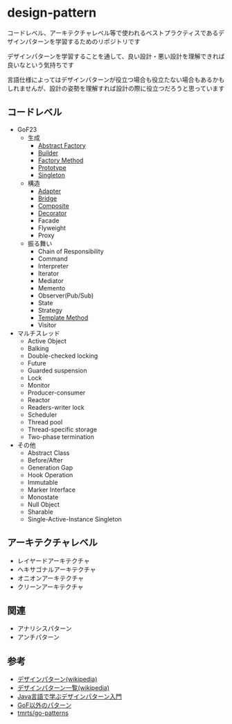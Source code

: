 # design-pattern

コードレベル、アーキテクチャレベル等で使われるベストプラクティスであるデザインパターンを学習するためのリポジトリです

デザインパターンを学習することを通して、良い設計・悪い設計を理解できれば良いなという気持ちです

言語仕様によってはデザインパターンが役立つ場合も役立たない場合もあるかもしれませんが、設計の姿勢を理解すれば設計の際に役立つだろうと思っています

## コードレベル
- GoF23
  - 生成
    - [Abstract Factory](/code/creational/abstract_factory/)
    - [Builder](/code/creational/builder/)
    - [Factory Method](/code/creational/factory-method/)
    - [Prototype](/code/creational/prototype/)
    - [Singleton](/code/creational/singleton/)
  - 構造
    - [Adapter](/code/structural/adapter/)
    - [Bridge](/code/structural/bridge/)
    - [Composite](/code/structural/composite/)
    - [Decorator](/code/structural/decorator/)
    - Facade
    - Flyweight
    - Proxy
  - 振る舞い
    - Chain of Responsibility
    - Command
    - Interpreter
    - Iterator
    - Mediator
    - Memento
    - Observer(Pub/Sub)
    - State
    - Strategy
    - [Template Method](/code/behavioral/template_method/)
    - Visitor
- マルチスレッド
  - Active Object
  - Balking
  - Double-checked locking
  - Future
  - Guarded suspension
  - Lock
  - Monitor
  - Producer-consumer
  - Reactor
  - Readers-writer lock
  - Scheduler
  - Thread pool
  - Thread-specific storage
  - Two-phase termination
- その他
  - Abstract Class
  - Before/After
  - Generation Gap
  - Hook Operation
  - Immutable
  - Marker Interface
  - Monostate
  - Null Object
  - Sharable
  - Single-Active-Instance Singleton

## アーキテクチャレベル
- レイヤードアーキテクチャ
- ヘキサゴナルアーキテクチャ
- オニオンアーキテクチャ
- クリーンアーキテクチャ

## 関連
- アナリシスパターン
- アンチパターン

## 参考
- [デザインパターン(wikipedia)](https://ja.wikipedia.org/wiki/デザインパターン_%28ソフトウェア%29)
- [デザインパターン一覧(wikipedia)](https://ja.wikipedia.org/wiki/デザインパターンの一覧)
- [Java言語で学ぶデザインパターン入門](https://www.amazon.co.jp/dp/4797327030)
- [GoF以外のパターン](https://www.hyuki.com/dp/dpinfo.html)
- [tmrts/go-patterns](https://github.com/tmrts/go-patterns)
